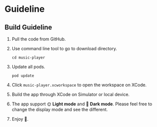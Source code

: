 # Guideline

## Build Guideline

1. Pull the code from GitHub.

2. Use command line tool to go to download directory.

   ```
   cd music-player
   ```

3. Update all pods.

   ```
   pod update
   ```

4. Click `music-player.xcworkspace` to open the workspace on XCode.

5. Build the app through XCode on Simulator or local device.

6. The app support :sun_with_face: **Light mode** and :new_moon_with_face: **Dark mode**. Please feel free to change the display mode and see the different.

7. Enjoy :beers:.
